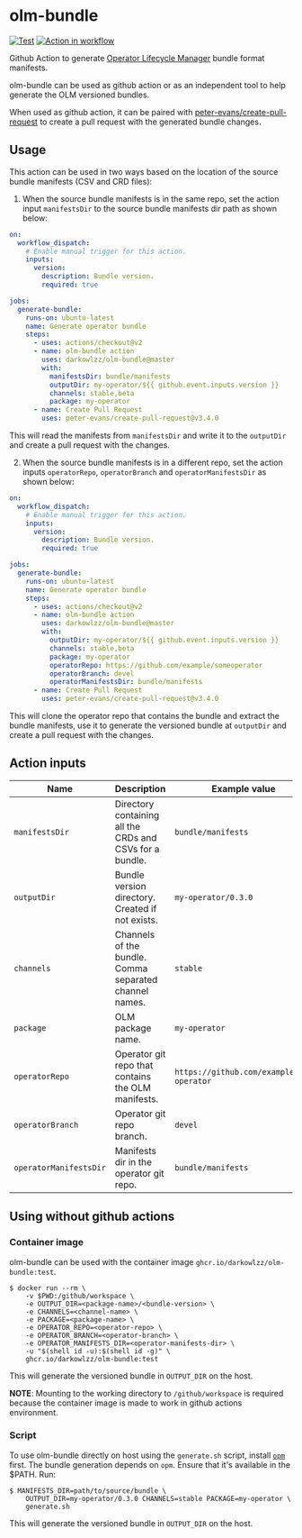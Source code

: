 # olm-bundle

[![Test](https://github.com/darkowlzz/olm-bundle/workflows/Test/badge.svg)](https://github.com/darkowlzz/olm-bundle/actions?query=workflow%3ATest)
[![Action in workflow](https://github.com/darkowlzz/olm-bundle/workflows/Action%20in%20workflow/badge.svg)](https://github.com/darkowlzz/olm-bundle/actions?query=workflow%3A%22Action+in+workflow%22)

Github Action to generate
[Operator Lifecycle Manager](olm.operatorframework.io/) bundle format
manifests.

olm-bundle can be used as github action or as an independent tool to help
generate the OLM versioned bundles.

When used as github action, it can be paired with
[peter-evans/create-pull-request](https://github.com/marketplace/actions/create-pull-request)
to create a pull request with the generated bundle changes.

## Usage

This action can be used in two ways based on the location of the source bundle
manifests (CSV and CRD files):

1. When the source bundle manifests is in the same repo, set the action input
   `manifestsDir` to the source bundle manifests dir path as shown below:

```yaml
on:
  workflow_dispatch:
    # Enable manual trigger for this action.
    inputs:
      version:
        description: Bundle version.
        required: true

jobs:
  generate-bundle:
    runs-on: ubuntu-latest
    name: Generate operator bundle
    steps:
      - uses: actions/checkout@v2
      - name: olm-bundle action
        uses: darkowlzz/olm-bundle@master
        with:
          manifestsDir: bundle/manifests
          outputDir: my-operator/${{ github.event.inputs.version }}
          channels: stable,beta
          package: my-operator
      - name: Create Pull Request
        uses: peter-evans/create-pull-request@v3.4.0
```

This will read the manifests from `manifestsDir` and write it to the
`outputDir` and create a pull request with the changes.

2. When the source bundle manifests is in a different repo, set the action
   inputs `operatorRepo`, `operatorBranch` and `operatorManifestsDir` as shown
   below:

```yaml
on:
  workflow_dispatch:
    # Enable manual trigger for this action.
    inputs:
      version:
        description: Bundle version.
        required: true

jobs:
  generate-bundle:
    runs-on: ubuntu-latest
    name: Generate operator bundle
    steps:
      - uses: actions/checkout@v2
      - name: olm-bundle action
        uses: darkowlzz/olm-bundle@master
        with:
          outputDir: my-operator/${{ github.event.inputs.version }}
          channels: stable,beta
          package: my-operator
          operatorRepo: https://github.com/example/someoperator
          operatorBranch: devel
          operatorManifestsDir: bundle/manifests
      - name: Create Pull Request
        uses: peter-evans/create-pull-request@v3.4.0
```

This will clone the operator repo that contains the bundle and extract the
bundle manifests, use it to generate the versioned bundle at `outputDir` and
create a pull request with the changes.

## Action inputs

| Name | Description | Example value |
| --- | --- | --- |
| `manifestsDir` | Directory containing all the CRDs and CSVs for a bundle. | `bundle/manifests` |
| `outputDir` | Bundle version directory. Created if not exists. | `my-operator/0.3.0` |
| `channels` | Channels of the bundle. Comma separated channel names. | `stable` |
| `package` | OLM package name. | `my-operator` |
| `operatorRepo` | Operator git repo that contains the OLM manifests. | `https://github.com/example/my-operator` |
| `operatorBranch` | Operator git repo branch. | `devel` |
| `operatorManifestsDir` | Manifests dir in the operator git repo. | `bundle/manifests` |

## Using without github actions

### Container image

olm-bundle can be used with the container image
`ghcr.io/darkowlzz/olm-bundle:test`.

```console
$ docker run --rm \
	-v $PWD:/github/workspace \
	-e OUTPUT_DIR=<package-name>/<bundle-version> \
	-e CHANNELS=<channel-name> \
	-e PACKAGE=<package-name> \
	-e OPERATOR_REPO=<operator-repo> \
	-e OPERATOR_BRANCH=<operator-branch> \
	-e OPERATOR_MANIFESTS_DIR=<operator-manifests-dir> \
	-u "$(shell id -u):$(shell id -g)" \
	ghcr.io/darkowlzz/olm-bundle:test
```

This will generate the versioned bundle in `OUTPUT_DIR` on the host.

**NOTE**: Mounting to the working directory to `/github/workspace` is required
because the container image is made to work in github actions environment.

### Script

To use olm-bundle directly on host using the `generate.sh` script, install
[`opm`](https://github.com/operator-framework/operator-registry) first. The
bundle generation depends on `opm`. Ensure that it's available in the $PATH.
Run:

```console
$ MANIFESTS_DIR=path/to/source/bundle \
	OUTPUT_DIR=my-operator/0.3.0 CHANNELS=stable PACKAGE=my-operator \
	generate.sh
```

This will generate the versioned bundle in `OUTPUT_DIR` on the host.
